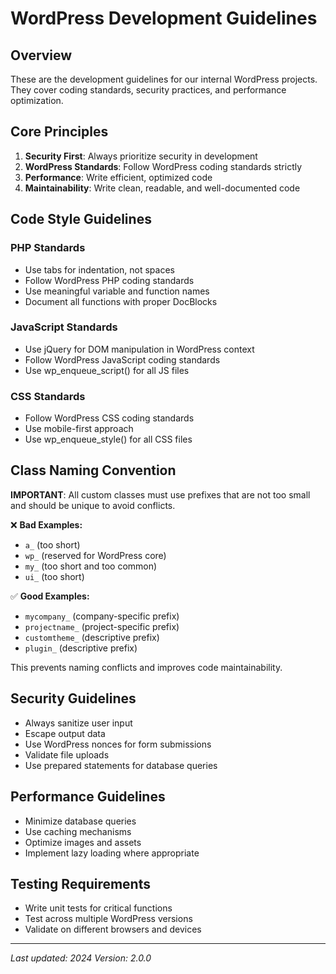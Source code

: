 # WordPress Development Guidelines

## Overview
These are the development guidelines for our internal WordPress projects. They cover coding standards, security practices, and performance optimization.

## Core Principles
1. **Security First**: Always prioritize security in development
2. **WordPress Standards**: Follow WordPress coding standards strictly
3. **Performance**: Write efficient, optimized code
4. **Maintainability**: Write clean, readable, and well-documented code

## Code Style Guidelines

### PHP Standards
- Use tabs for indentation, not spaces
- Follow WordPress PHP coding standards
- Use meaningful variable and function names
- Document all functions with proper DocBlocks

### JavaScript Standards
- Use jQuery for DOM manipulation in WordPress context
- Follow WordPress JavaScript coding standards
- Use wp_enqueue_script() for all JS files

### CSS Standards
- Follow WordPress CSS coding standards
- Use mobile-first approach
- Use wp_enqueue_style() for all CSS files

## Class Naming Convention
**IMPORTANT**: All custom classes must use prefixes that are not too small and should be unique to avoid conflicts.

❌ **Bad Examples:**
- `a_` (too short)
- `wp_` (reserved for WordPress core)
- `my_` (too short and too common)
- `ui_` (too short)

✅ **Good Examples:**
- `mycompany_` (company-specific prefix)
- `projectname_` (project-specific prefix)
- `customtheme_` (descriptive prefix)
- `plugin_` (descriptive prefix)

This prevents naming conflicts and improves code maintainability.

## Security Guidelines
- Always sanitize user input
- Escape output data
- Use WordPress nonces for form submissions
- Validate file uploads
- Use prepared statements for database queries

## Performance Guidelines
- Minimize database queries
- Use caching mechanisms
- Optimize images and assets
- Implement lazy loading where appropriate

## Testing Requirements
- Write unit tests for critical functions
- Test across multiple WordPress versions
- Validate on different browsers and devices

---

*Last updated: 2024*
*Version: 2.0.0* 